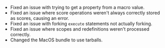 * Fixed an issue with trying to get a property from a macro value.
* Fixed an issue where score operations weren't always correctly stored as scores, causing an error.
* Fixed an issue with forking `execute` statements not actually forking.
* Fixed an issue where scopes and redefinitions weren't processed correctly.
* Changed the MacOS bundle to use tarballs.